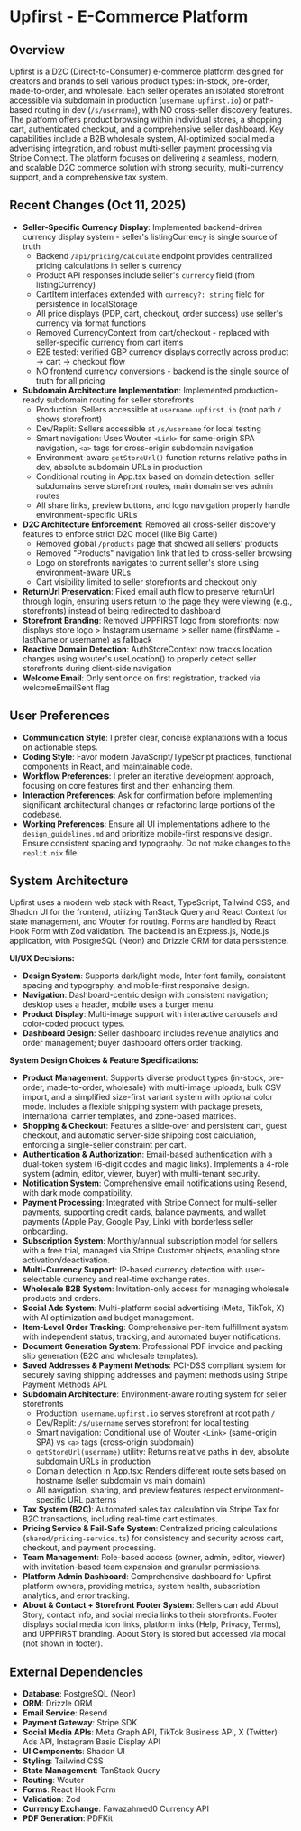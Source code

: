 # Upfirst - E-Commerce Platform

## Overview
Upfirst is a D2C (Direct-to-Consumer) e-commerce platform designed for creators and brands to sell various product types: in-stock, pre-order, made-to-order, and wholesale. Each seller operates an isolated storefront accessible via subdomain in production (`username.upfirst.io`) or path-based routing in dev (`/s/username`), with NO cross-seller discovery features. The platform offers product browsing within individual stores, a shopping cart, authenticated checkout, and a comprehensive seller dashboard. Key capabilities include a B2B wholesale system, AI-optimized social media advertising integration, and robust multi-seller payment processing via Stripe Connect. The platform focuses on delivering a seamless, modern, and scalable D2C commerce solution with strong security, multi-currency support, and a comprehensive tax system.

## Recent Changes (Oct 11, 2025)
- **Seller-Specific Currency Display**: Implemented backend-driven currency display system - seller's listingCurrency is single source of truth
  - Backend `/api/pricing/calculate` endpoint provides centralized pricing calculations in seller's currency
  - Product API responses include seller's `currency` field (from listingCurrency)
  - CartItem interfaces extended with `currency?: string` field for persistence in localStorage
  - All price displays (PDP, cart, checkout, order success) use seller's currency via format functions
  - Removed CurrencyContext from cart/checkout - replaced with seller-specific currency from cart items
  - E2E tested: verified GBP currency displays correctly across product → cart → checkout flow
  - NO frontend currency conversions - backend is the single source of truth for all pricing
- **Subdomain Architecture Implementation**: Implemented production-ready subdomain routing for seller storefronts
  - Production: Sellers accessible at `username.upfirst.io` (root path `/` shows storefront)
  - Dev/Replit: Sellers accessible at `/s/username` for local testing
  - Smart navigation: Uses Wouter `<Link>` for same-origin SPA navigation, `<a>` tags for cross-origin subdomain navigation
  - Environment-aware `getStoreUrl()` function returns relative paths in dev, absolute subdomain URLs in production
  - Conditional routing in App.tsx based on domain detection: seller subdomains serve storefront routes, main domain serves admin routes
  - All share links, preview buttons, and logo navigation properly handle environment-specific URLs
- **D2C Architecture Enforcement**: Removed all cross-seller discovery features to enforce strict D2C model (like Big Cartel)
  - Removed global `/products` page that showed all sellers' products
  - Removed "Products" navigation link that led to cross-seller browsing
  - Logo on storefronts navigates to current seller's store using environment-aware URLs
  - Cart visibility limited to seller storefronts and checkout only
- **ReturnUrl Preservation**: Fixed email auth flow to preserve returnUrl through login, ensuring users return to the page they were viewing (e.g., storefronts) instead of being redirected to dashboard
- **Storefront Branding**: Removed UPPFIRST logo from storefronts; now displays store logo > Instagram username > seller name (firstName + lastName or username) as fallback
- **Reactive Domain Detection**: AuthStoreContext now tracks location changes using wouter's useLocation() to properly detect seller storefronts during client-side navigation
- **Welcome Email**: Only sent once on first registration, tracked via welcomeEmailSent flag

## User Preferences
- **Communication Style**: I prefer clear, concise explanations with a focus on actionable steps.
- **Coding Style**: Favor modern JavaScript/TypeScript practices, functional components in React, and maintainable code.
- **Workflow Preferences**: I prefer an iterative development approach, focusing on core features first and then enhancing them.
- **Interaction Preferences**: Ask for confirmation before implementing significant architectural changes or refactoring large portions of the codebase.
- **Working Preferences**: Ensure all UI implementations adhere to the `design_guidelines.md` and prioritize mobile-first responsive design. Ensure consistent spacing and typography. Do not make changes to the `replit.nix` file.

## System Architecture
Upfirst uses a modern web stack with React, TypeScript, Tailwind CSS, and Shadcn UI for the frontend, utilizing TanStack Query and React Context for state management, and Wouter for routing. Forms are handled by React Hook Form with Zod validation. The backend is an Express.js, Node.js application, with PostgreSQL (Neon) and Drizzle ORM for data persistence.

**UI/UX Decisions:**
- **Design System**: Supports dark/light mode, Inter font family, consistent spacing and typography, and mobile-first responsive design.
- **Navigation**: Dashboard-centric design with consistent navigation; desktop uses a header, mobile uses a burger menu.
- **Product Display**: Multi-image support with interactive carousels and color-coded product types.
- **Dashboard Design**: Seller dashboard includes revenue analytics and order management; buyer dashboard offers order tracking.

**System Design Choices & Feature Specifications:**
- **Product Management**: Supports diverse product types (in-stock, pre-order, made-to-order, wholesale) with multi-image uploads, bulk CSV import, and a simplified size-first variant system with optional color mode. Includes a flexible shipping system with package presets, international carrier templates, and zone-based matrices.
- **Shopping & Checkout**: Features a slide-over and persistent cart, guest checkout, and automatic server-side shipping cost calculation, enforcing a single-seller constraint per cart.
- **Authentication & Authorization**: Email-based authentication with a dual-token system (6-digit codes and magic links). Implements a 4-role system (admin, editor, viewer, buyer) with multi-tenant security.
- **Notification System**: Comprehensive email notifications using Resend, with dark mode compatibility.
- **Payment Processing**: Integrated with Stripe Connect for multi-seller payments, supporting credit cards, balance payments, and wallet payments (Apple Pay, Google Pay, Link) with borderless seller onboarding.
- **Subscription System**: Monthly/annual subscription model for sellers with a free trial, managed via Stripe Customer objects, enabling store activation/deactivation.
- **Multi-Currency Support**: IP-based currency detection with user-selectable currency and real-time exchange rates.
- **Wholesale B2B System**: Invitation-only access for managing wholesale products and orders.
- **Social Ads System**: Multi-platform social advertising (Meta, TikTok, X) with AI optimization and budget management.
- **Item-Level Order Tracking**: Comprehensive per-item fulfillment system with independent status, tracking, and automated buyer notifications.
- **Document Generation System**: Professional PDF invoice and packing slip generation (B2C and wholesale templates).
- **Saved Addresses & Payment Methods**: PCI-DSS compliant system for securely saving shipping addresses and payment methods using Stripe Payment Methods API.
- **Subdomain Architecture**: Environment-aware routing system for seller storefronts
  - Production: `username.upfirst.io` serves storefront at root path `/`
  - Dev/Replit: `/s/username` serves storefront for local testing
  - Smart navigation: Conditional use of Wouter `<Link>` (same-origin SPA) vs `<a>` tags (cross-origin subdomain)
  - `getStoreUrl(username)` utility: Returns relative paths in dev, absolute subdomain URLs in production
  - Domain detection in App.tsx: Renders different route sets based on hostname (seller subdomain vs main domain)
  - All navigation, sharing, and preview features respect environment-specific URL patterns
- **Tax System (B2C)**: Automated sales tax calculation via Stripe Tax for B2C transactions, including real-time cart estimates.
- **Pricing Service & Fail-Safe System**: Centralized pricing calculations (`shared/pricing-service.ts`) for consistency and security across cart, checkout, and payment processing.
- **Team Management**: Role-based access (owner, admin, editor, viewer) with invitation-based team expansion and granular permissions.
- **Platform Admin Dashboard**: Comprehensive dashboard for Upfirst platform owners, providing metrics, system health, subscription analytics, and error tracking.
- **About & Contact + Storefront Footer System**: Sellers can add About Story, contact info, and social media links to their storefronts. Footer displays social media icon links, platform links (Help, Privacy, Terms), and UPPFIRST branding. About Story is stored but accessed via modal (not shown in footer).

## External Dependencies
- **Database**: PostgreSQL (Neon)
- **ORM**: Drizzle ORM
- **Email Service**: Resend
- **Payment Gateway**: Stripe SDK
- **Social Media APIs**: Meta Graph API, TikTok Business API, X (Twitter) Ads API, Instagram Basic Display API
- **UI Components**: Shadcn UI
- **Styling**: Tailwind CSS
- **State Management**: TanStack Query
- **Routing**: Wouter
- **Forms**: React Hook Form
- **Validation**: Zod
- **Currency Exchange**: Fawazahmed0 Currency API
- **PDF Generation**: PDFKit